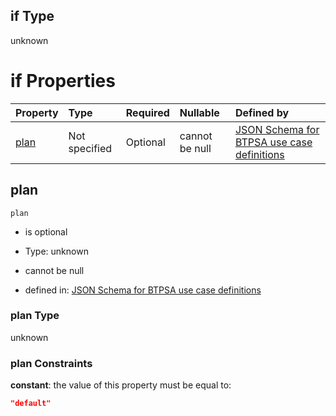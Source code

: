 ## if Type

unknown

# if Properties

| Property      | Type          | Required | Nullable       | Defined by                                                                                                                                                                                                                                    |
| :------------ | :------------ | :------- | :------------- | :-------------------------------------------------------------------------------------------------------------------------------------------------------------------------------------------------------------------------------------------- |
| [plan](#plan) | Not specified | Optional | cannot be null | [JSON Schema for BTPSA use case definitions](btpsa-usecase-properties-services-items-allof-1-then-allof-125-then-allof-0-if-properties-plan.md "undefined#/properties/services/items/allOf/1/then/allOf/125/then/allOf/0/if/properties/plan") |

## plan



`plan`

*   is optional

*   Type: unknown

*   cannot be null

*   defined in: [JSON Schema for BTPSA use case definitions](btpsa-usecase-properties-services-items-allof-1-then-allof-125-then-allof-0-if-properties-plan.md "undefined#/properties/services/items/allOf/1/then/allOf/125/then/allOf/0/if/properties/plan")

### plan Type

unknown

### plan Constraints

**constant**: the value of this property must be equal to:

```json
"default"
```
